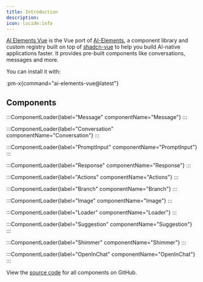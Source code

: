 ```yaml
---
title: Introduction
description:
icon: lucide:info
---
```


[AI Elements Vue](https://github.com/cwandev/ai-elements-vue) is the Vue port of [AI-Elements](https://github.com/vercel/ai-elements), a component library and custom registry built on top of [shadcn-vue](https://shadcn-vue.com/) to help you build AI-native applications faster. It provides pre-built components like conversations, messages and more.

You can install it with:

:pm-x{command="ai-elements-vue@latest"}

## Components

:::ComponentLoader{label="Message" componentName="Message"}
:::

:::ComponentLoader{label="Conversation" componentName="Conversation"}
:::

:::ComponentLoader{label="PromptInput" componentName="PromptInput"}
:::

:::ComponentLoader{label="Response" componentName="Response"}
:::

:::ComponentLoader{label="Actions" componentName="Actions"}
:::

:::ComponentLoader{label="Branch" componentName="Branch"}
:::

:::ComponentLoader{label="Image" componentName="Image"}
:::

:::ComponentLoader{label="Loader" componentName="Loader"}
:::

:::ComponentLoader{label="Suggestion" componentName="Suggestion"}
:::

:::ComponentLoader{label="Shimmer" componentName="Shimmer"}
:::

:::ComponentLoader{label="OpenInChat" componentName="OpenInChat"}
:::

View the [source code](https://github.com/cwandev/ai-elements-vue) for all components on GitHub.
